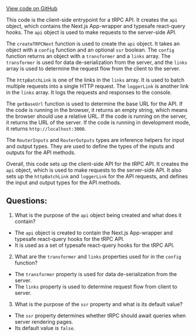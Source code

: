 [View code on GitHub](/src/utils/api.ts)

This code is the client-side entrypoint for a tRPC API. It creates the `api` object, which contains the Next.js App-wrapper and typesafe react-query hooks. The `api` object is used to make requests to the server-side API. 

The `createTRPCNext` function is used to create the `api` object. It takes an object with a `config` function and an optional `ssr` boolean. The `config` function returns an object with a `transformer` and a `links` array. The `transformer` is used for data de-serialization from the server, and the `links` array is used to determine the request flow from the client to the server. 

The `httpBatchLink` is one of the links in the `links` array. It is used to batch multiple requests into a single HTTP request. The `loggerLink` is another link in the `links` array. It logs the requests and responses to the console. 

The `getBaseUrl` function is used to determine the base URL for the API. If the code is running in the browser, it returns an empty string, which means the browser should use a relative URL. If the code is running on the server, it returns the URL of the server. If the code is running in development mode, it returns `http://localhost:3000`. 

The `RouterInputs` and `RouterOutputs` types are inference helpers for input and output types. They are used to define the types of the inputs and outputs for the API methods. 

Overall, this code sets up the client-side API for the tRPC API. It creates the `api` object, which is used to make requests to the server-side API. It also sets up the `httpBatchLink` and `loggerLink` for the API requests, and defines the input and output types for the API methods.
## Questions: 
 1. What is the purpose of the `api` object being created and what does it contain?
- The `api` object is created to contain the Next.js App-wrapper and typesafe react-query hooks for the tRPC API.
- It is used as a set of typesafe react-query hooks for the tRPC API.

2. What are the `transformer` and `links` properties used for in the `config` function?
- The `transformer` property is used for data de-serialization from the server.
- The `links` property is used to determine request flow from client to server.

3. What is the purpose of the `ssr` property and what is its default value?
- The `ssr` property determines whether tRPC should await queries when server rendering pages.
- Its default value is `false`.
